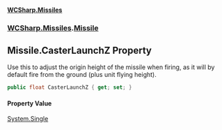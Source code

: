 #### [WCSharp.Missiles](README.md 'README')
### [WCSharp.Missiles](WCSharp.Missiles.md 'WCSharp.Missiles').[Missile](WCSharp.Missiles.Missile.md 'WCSharp.Missiles.Missile')

## Missile.CasterLaunchZ Property

Use this to adjust the origin height of the missile when firing, as it will by default fire from the ground (plus unit flying height).

```csharp
public float CasterLaunchZ { get; set; }
```

#### Property Value
[System.Single](https://docs.microsoft.com/en-us/dotnet/api/System.Single 'System.Single')